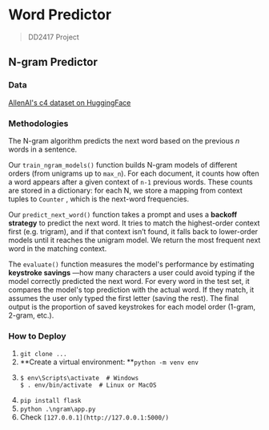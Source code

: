 # Word Predictor

> DD2417 Project

## N-gram Predictor

### Data

[AllenAI&#39;s c4 dataset on HuggingFace](https://huggingface.co/datasets/allenai/c4/tree/main)

### Methodologies

The N-gram algorithm predicts the next word based on the previous *n* words in a sentence.

Our `train_ngram_models()` function builds N-gram models of different orders (from unigrams up to `max_n`). For each document, it counts how often a word appears after a given context of `n-1` previous words. These counts are stored in a dictionary: for each N, we store a mapping from context tuples to `Counter` , which is the next-word frequencies.

Our `predict_next_word()` function takes a prompt and uses a **backoff strategy** to predict the next word. It tries to match the highest-order context first (e.g. trigram), and if that context isn’t found, it falls back to lower-order models until it reaches the unigram model. We return the most frequent next word in the matching context.

The `evaluate()` function measures the model's performance by estimating  **keystroke savings** —how many characters a user could avoid typing if the model correctly predicted the next word. For every word in the test set, it compares the model's top prediction with the actual word. If they match, it assumes the user only typed the first letter (saving the rest). The final output is the proportion of saved keystrokes for each model order (1-gram, 2-gram, etc.).

### How to Deploy

1. `git clone ...`
2. **Create a virtual environment: **`python -m venv env`
3. ```
   $ env\Scripts\activate  # Windows
   $ . env/bin/activate  # Linux or MacOS
   ```
4. `pip install flask`
5. `python .\ngram\app.py`
6. Check `[127.0.0.1](http://127.0.0.1:5000/)`
